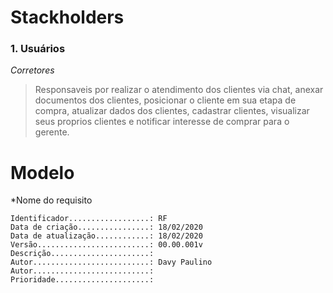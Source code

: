 # Stackholders

### 1. Usuários

*Corretores*

> Responsaveis por realizar o atendimento dos clientes via chat, anexar documentos dos clientes, posicionar o cliente em sua etapa de compra, atualizar dados dos clientes, cadastrar clientes, visualizar seus proprios clientes e notificar interesse de comprar para o gerente.

# Modelo
*Nome do requisito   
    
    Identificador..................: RF
    Data de criação................: 18/02/2020
    Data de atualização............: 18/02/2020
    Versão.........................: 00.00.001v
    Descrição......................: 
    Autor..........................: Davy Paulino
    Autor..........................: 
    Prioridade.....................: 
